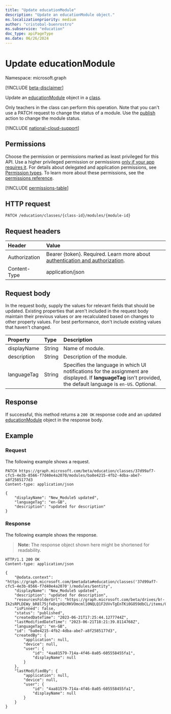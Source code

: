 ```yaml
---
title: "Update educationModule"
description: "Update an educationModule object."
ms.localizationpriority: medium
author: "cristobal-buenrostro"
ms.subservice: "education"
doc_type: apiPageType
ms.date: 06/26/2024
---
```


# Update educationModule

Namespace: microsoft.graph

[!INCLUDE [beta-disclaimer](../../includes/beta-disclaimer.md)]

Update an [educationModule](../resources/educationmodule.md) object in a [class](../resources/educationclass.md).

Only teachers in the class can perform this operation. Note that you can't use a PATCH request to change the status of a module. Use the [publish](../api/educationmodule-publish.md) action to change the module status.

[!INCLUDE [national-cloud-support](../../includes/global-only.md)]

## Permissions
Choose the permission or permissions marked as least privileged for this API. Use a higher privileged permission or permissions [only if your app requires it](/graph/permissions-overview#best-practices-for-using-microsoft-graph-permissions). For details about delegated and application permissions, see [Permission types](/graph/permissions-overview#permission-types). To learn more about these permissions, see the [permissions reference](/graph/permissions-reference).

<!-- { "blockType": "permissions", "name": "educationmodule_update" } -->
[!INCLUDE [permissions-table](../includes/permissions/educationmodule-update-permissions.md)]

## HTTP request
<!-- { "blockType": "ignored" } -->
```http
PATCH /education/classes/{class-id}/modules/{module-id}
```

## Request headers
| Header       | Value |
|:---------------|:--------|
|Authorization|Bearer {token}. Required. Learn more about [authentication and authorization](/graph/auth/auth-concepts).|
| Content-Type  | application/json  |

## Request body
In the request body, supply the values for relevant fields that should be updated. Existing properties that aren't included in the request body maintain their previous values or are recalculated based on changes to other property values. For best performance, don't include existing values that haven't changed.

| Property	   | Type	|Description|
|:-------------|:-------|:----------|
|displayName|String| Name of module. |
|description|String| Description of the module. |
|languageTag|String| Specifies the language in which UI notifications for the assignment are displayed. If **languageTag** isn't provided, the default language is `en-US`. Optional. |

## Response
If successful, this method returns a `200 OK` response code and an updated [educationModule](../resources/educationmodule.md) object in the response body.

## Example
### Request
The following example shows a request.

<!-- {
  "blockType": "request",
  "name": "update_educationmodule"
}-->
```http
PATCH https://graph.microsoft.com/beta/education/classes/37d99af7-cfc5-4e3b-8566-f7d40e4a2070/modules/ba8e4215-4fb2-4dba-abe7-a8f2585177d3
Content-type: application/json

{
    "displayName": "New_Module5 updated",
    "languageTag": "en-GB",
    "description": "updated for description"
}
```

### Response
The following example shows the response.

>**Note:** The response object shown here might be shortened for readability.

<!-- {
  "blockType": "response",
  "truncated": true,
  "@odata.type": "microsoft.graph.educationModule"
} -->
```http
HTTP/1.1 200 OK
Content-type: application/json

{
    "@odata.context": "https://graph.microsoft.com/$metadata#education/classes('37d99af7-cfc5-4e3b-8566-f7d40e4a2070')/modules/$entity",
    "displayName": "New_Module5 updated",
    "description": "updated for description",
    "resourcesFolderUrl": "https://graph.microsoft.com/beta/drives/b!-Ik2sRPLDEWy_bR8l75jfeDcpXQcRKVOmcml10NQLQ1F2UVvTgEnTKi0GO59dbCL/items/01VANVJQ7ODS65Z665DBH3QGZ5UYZQOP2S",
    "isPinned": false,
    "status": "published",
    "createdDateTime": "2023-06-21T17:25:44.1277744Z",
    "lastModifiedDateTime": "2023-06-21T18:21:39.8114768Z",
    "languageTag": "en-GB",
    "id": "ba8e4215-4fb2-4dba-abe7-a8f2585177d3",
    "createdBy": {
        "application": null,
        "device": null,
        "user": {
            "id": "4aa81579-714a-4f46-8a05-605558455fa1",
            "displayName": null
        }
    },
    "lastModifiedBy": {
        "application": null,
        "device": null,
        "user": {
            "id": "4aa81579-714a-4f46-8a05-605558455fa1",
            "displayName": null
        }
    }
}
```
